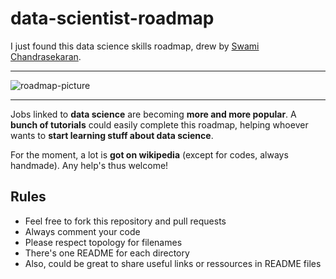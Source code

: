 # data-scientist-roadmap

I just found this data science skills roadmap, drew by [Swami Chandrasekaran](http://nirvacana.com/thoughts/becoming-a-data-scientist/). 


****

![roadmap-picture](https://raw.githubusercontent.com/lujianmei/data-scientist-roadmap/zh_CN/data_sciencist.jpg)

****

Jobs linked to __data science__ are becoming __more and more popular__. A __bunch of tutorials__ could easily complete this roadmap, helping whoever wants to __start learning stuff about data science__.

For the moment, a lot is __got on wikipedia__ (except for codes, always handmade). Any help's thus welcome!

## Rules

* Feel free to fork this repository and pull requests
* Always comment your code
* Please respect topology for filenames
* There's one README for each directory
* Also, could be great to share useful links or ressources in README files
